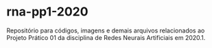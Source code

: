 # rna-pp1-2020
Repositório para códigos, imagens e demais arquivos relacionados ao Projeto Prático 01 da disciplina de Redes Neurais Artificiais em 2020.1.
